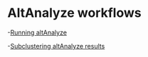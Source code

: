 

# AltAnalyze workflows

-[Running altAnalyze](master/scRNASeq/altAnalyzeGeneralRun.md)

-[Subclustering altAnalyze results](master/scRNASeq/subClusterAnalysis.md)
